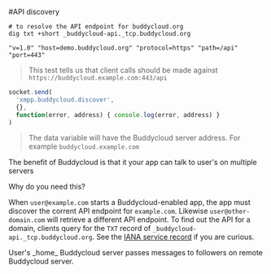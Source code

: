 #API discovery

```shell
# to resolve the API endpoint for buddycloud.org
dig txt +short _buddycloud-api._tcp.buddycloud.org 
```

```shell
"v=1.0" "host=demo.buddycloud.org" "protocol=https" "path=/api" "port=443"
```

> This test tells us that client calls should be made against `https://buddycloud.example.com:443/api`

```javascript
socket.send(
  'xmpp.buddycloud.discover',
  {},
  function(error, address) { console.log(error, address) }
)
```

> The data variable will have the Buddycloud server address. For example `buddycloud.example.com`

The benefit of Buddycloud is that it your app can talk to user's on multiple servers

Why do you need this?



When `user@example.com` starts a Buddycloud-enabled app, the app must discover the corrent API endpoint for `example.com`. Likewise `user@other-domain.com` will retrieve a different API endpoint. To find out the API for a domain, clients query for the `TXT` record of `_buddycloud-api._tcp.buddycloud.org`.  See the [IANA service record](http://www.iana.org/assignments/service-names-port-numbers/service-names-port-numbers.xhtml?search=buddycloud) if you are curious. 

<aside>User's _home_ Buddycloud server passes messages to followers on remote Buddycloud server.</aside>

